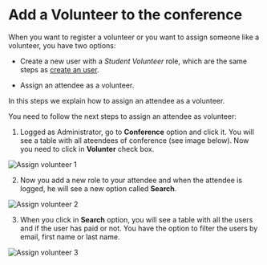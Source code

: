 # Add a Volunteer to the conference

When you want to register a volunteer or you want to assign someone like a volunteer, you have two options:
 
 * Create a new user with a *Student Volunteer* role, which are the same steps as [create an user](https://github.com/Lin777/Regis/blob/master/FAQ/CreateAnUser.md).
 
 * Assign an attendee as a volunteer.
 
In this steps we explain how to assign an attendee as a volunteer.
 
You need to follow the next steps to assign an attendee as volunteer:
 
1. Logged as Administrator, go to **Conference** option and click it. You will see a table with all ateendees of conference (see image below). Now you need to click in **Volunter** check box.
 
![Assign volunteer 1](https://github.com/Lin777/Regis/blob/master/FAQ/images/assignVolunteer1.png?raw=true)
 
2. Now you add a new role to your attendee and when the attendee is logged, he will see a new option called **Search**.
 
![Assign volunteer 2](https://github.com/Lin777/Regis/blob/master/FAQ/images/assignVolunteer2.png?raw=true)
 
3. When you click in **Search** option, you will see a table with all the users and if the user has paid or not. You have the option to filter the users by email, first name or last name.
 
![Assign volunteer 3](https://github.com/Lin777/Regis/blob/master/FAQ/images/assignVolunteer3.png?raw=true)

